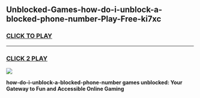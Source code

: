 
## Unblocked-Games-how-do-i-unblock-a-blocked-phone-number-Play-Free-ki7xc
<h3>
<a href="https://premium76.site?title=how-do-i-unblock-a-blocked-phone-number&ref=20M">CLICK TO PLAY</a></h3>
<hr>

<h3>
<a href="https://premium76.site?title=how-do-i-unblock-a-blocked-phone-number&ref=20M">CLICK 2 PLAY</a>
  
</h3>

<a href="https://premium76.site?title=how-do-i-unblock-a-blocked-phone-number&ref=19M"><img src="https://clearcache.store/games.png"></a>


**how-do-i-unblock-a-blocked-phone-number games unblocked: Your Gateway to Fun and Accessible Online Gaming**
